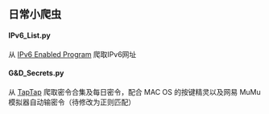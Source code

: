 ## 日常小爬虫

#### IPv6_List.py

从 [IPv6 Enabled Program](http://www.ipv6forum.com/ipv6_enabled/isp/approval_list.php) 爬取IPv6网址

#### G&D_Secrets.py

从 [TapTap](https://www.taptap.com) 爬取密令合集及每日密令，配合 MAC OS 的按键精灵以及网易 MuMu 模拟器自动输密令（待修改为正则匹配）